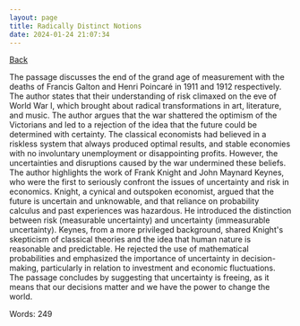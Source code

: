 ```yaml
---
layout: page
title: Radically Distinct Notions
date: 2024-01-24 21:07:34
---
```


[Back](./)


The passage discusses the end of the grand age of measurement with the deaths of Francis Galton and Henri Poincaré in 1911 and 1912 respectively. The author states that their understanding of risk climaxed on the eve of World War I, which brought about radical transformations in art, literature, and music. The author argues that the war shattered the optimism of the Victorians and led to a rejection of the idea that the future could be determined with certainty. The classical economists had believed in a riskless system that always produced optimal results, and stable economies with no involuntary unemployment or disappointing profits. However, the uncertainties and disruptions caused by the war undermined these beliefs. The author highlights the work of Frank Knight and John Maynard Keynes, who were the first to seriously confront the issues of uncertainty and risk in economics. Knight, a cynical and outspoken economist, argued that the future is uncertain and unknowable, and that reliance on probability calculus and past experiences was hazardous. He introduced the distinction between risk (measurable uncertainty) and uncertainty (immeasurable uncertainty). Keynes, from a more privileged background, shared Knight's skepticism of classical theories and the idea that human nature is reasonable and predictable. He rejected the use of mathematical probabilities and emphasized the importance of uncertainty in decision-making, particularly in relation to investment and economic fluctuations. The passage concludes by suggesting that uncertainty is freeing, as it means that our decisions matter and we have the power to change the world.

Words: 249